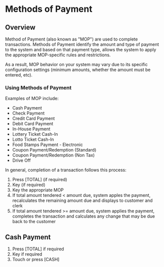# Methods of Payment

## Overview

Method of Payment (also known as "MOP") are used to complete transactions. Methods of Payment identify the amount and type of payment to the system and based on that payment type, allows the system to apply the appropriate MOP-specific rules and restrictions.

As a result, MOP behavior on your system may vary due to its specific configuration settings (minimum amounts, whether the amount must be entered, etc).

### Using Methods of Payment

Examples of MOP include:

* Cash Payment
* Check Payment
* Credit Card Payment
* Debit Card Payment
* In-House Payment
* Lottery Ticket Cash-In
* Lotto Ticket Cash-In
* Food Stamps Payment - Electronic
* Coupon Payment/Redemption (Standard)
* Coupon Payment/Redemption (Non Tax)
* Drive Off

In general, completion of a transaction follows this process:

1. Press \[TOTAL] (if required)
2. Key (if required)
3. Key the appropriate MOP
4. If total amount tendered < amount due, system apples the payment, recalculates the remaining amount due and displays to customer and clerk
5. If total amount tendered >= amount due, system applies the payment, completes the transaction and calculates any change that may be due back to the customer

## Cash Payment

1. Press \[TOTAL] if required
2. Key if required
3. Touch or press \[CASH]
